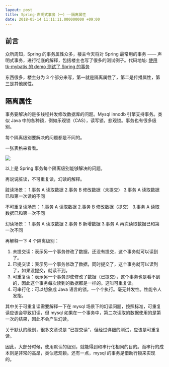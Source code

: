 ```yaml
---
layout: post
title: Spring-声明式事务（一）——隔离属性
date: 2018-05-14 11:11:11.000000000 +09:00
---
```

## 前言

众所周知，Spring 的事务属性众多，楼主今天将对 Spring 最常用的事务 —— 声明式事务，进行彻底的解释，包括楼主也写了很多的测试例子。代码地址: [使用 tk-mybatis 的 demo 测试了 Spring 的事务](https://github.com/stateIs0/Transactional)

东西很多，楼主分为 3 个部分来写，第一就是隔离属性了，第二是传播属性，第三是其他属性。

## 隔离属性

事务要解决的是多线程并发修改数据库的问题。Mysql  innodb 引擎支持事务。类似 Java 中的各种锁，例如乐观锁（CAS），读写锁，悲观锁。事务也有很多级别。

每个隔离级别要解决的问题都是不同的。

一张表格来看看。

![](https://upload-images.jianshu.io/upload_images/4236553-8a9ba3753cfe91ad.png?imageMogr2/auto-orient/strip%7CimageView2/2/w/1240)

以上是 Spring 事务每个隔离级别能够解决的问题。

再说说脏读，不可重复读，幻读的解释。

脏读场景：
1.事务 A 读取数据
2.事务 B 修改数据（未提交）
3.事务 A 读取数据已和第一次读的不同

不可重复读场景：
1.事务 A 读取数据
2.事务 B 修改数据（提交）
3.事务 A 读取数据已和第一次不同

幻读场景：
1.事务 A 读取数据
2.事务 B 新增数据
3.事务 A 再次读取数据已和第一次不同

再解释一下 4 个隔离级别：
1. 未提交读：表示另一个事务修改了数据，还没有提交，这个事务就可以读到了。
2. 已提交读：表示另一个事务修改了数据，同时提交了，这个事务就可以读到了，如果没提交，就读不到。
3. 可重复读：表示另一个事务即使修改了数据（已提交），这个事务也是看不到的，因此这个事务每次读到的数据都是一样的。这叫可重复读。
4. 可串行化：可以想象成 Java 语言的锁。一个个执行。毫无并发性。性能令人发指。


其中关于可重复读需要解释一下在 mysql 场景下的幻读问题，按照标准，可重复读应该会导致幻读，但 mysql 如果在一个事务中，第二次读取的数据使用的是第一次的结果，因此不会产生幻读。

关于默认的级别，很多文章说是 “已提交读”，但经过详细的测试，应该是可重复读。

因此，大部分时候，使用默认的级别，就能得到和串行化相同的目的。而串行的成本则是非常的高昂，类似悲观锁。还有一点，mysql 的事务是借助行锁来实现的。
